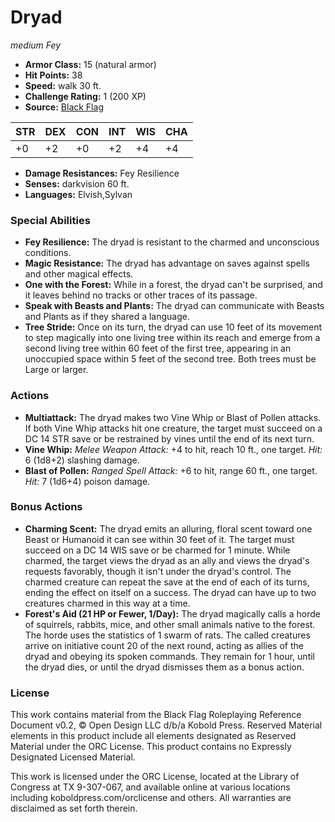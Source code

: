 # Dryad

*medium* *Fey*

- **Armor Class:** 15 (natural armor)
- **Hit Points:** 38 
- **Speed:** walk 30 ft.
- **Challenge Rating:** 1 (200 XP)
- **Source:** [Black Flag](https://koboldpress.com/kpstore/product/tovrpg-pg-mv/)

| STR | DEX | CON | INT | WIS | CHA |
| --- | --- | --- | --- | --- | --- |
| +0 | +2 | +0 | +2 | +4 | +4 |

- **Damage Resistances:** Fey Resilience
- **Senses:** darkvision 60 ft.
- **Languages:** Elvish,Sylvan

### Special Abilities

- **Fey Resilience:** The dryad is resistant to the charmed and unconscious conditions.
- **Magic Resistance:** The dryad has advantage on saves against spells and other magical effects.
- **One with the Forest:** While in a forest, the dryad can't be surprised, and it leaves behind no tracks or other traces of its passage.
- **Speak with Beasts and Plants:** The dryad can communicate with Beasts and Plants as if they shared a language.
- **Tree Stride:** Once on its turn, the dryad can use 10 feet of its movement to step magically into one living tree within its reach and emerge from a second living tree within 60 feet of the first tree, appearing in an unoccupied space within 5 feet of the second tree. Both trees must be Large or larger.

### Actions

- **Multiattack:** The dryad makes two Vine Whip or Blast of Pollen attacks. If both Vine Whip attacks hit one creature, the target must succeed on a DC 14 STR save or be restrained by vines until the end of its next turn.
- **Vine Whip:** _Melee Weapon Attack:_ +4 to hit, reach 10 ft., one target. _Hit:_ 6 (1d8+2) slashing damage.
- **Blast of Pollen:** _Ranged Spell Attack:_ +6 to hit, range 60 ft., one target. _Hit:_ 7 (1d6+4) poison damage.

### Bonus Actions

- **Charming Scent:** The dryad emits an alluring, floral scent toward one Beast or Humanoid it can see within 30 feet of it. The target must succeed on a DC 14 WIS save or be charmed for 1 minute. While charmed, the target views the dryad as an ally and views the dryad's requests favorably, though it isn't under the dryad's control. The charmed creature can repeat the save at the end of each of its turns, ending the effect on itself on a success. The dryad can have up to two creatures charmed in this way at a time.
- **Forest's Aid (21 HP or Fewer, 1/Day):** The dryad magically calls a horde of squirrels, rabbits, mice, and other small animals native to the forest. The horde uses the statistics of 1 swarm of rats. The called creatures arrive on initiative count 20 of the next round, acting as allies of the dryad and obeying its spoken commands. They remain for 1 hour, until the dryad dies, or until the dryad dismisses them as a bonus action.


### License

This work contains material from the Black Flag Roleplaying Reference Document v0.2, © Open Design LLC d/b/a Kobold Press. Reserved Material elements in this product include all elements designated as Reserved Material under the ORC License. This product contains no Expressly Designated Licensed Material.

This work is licensed under the ORC License, located at the Library of Congress at TX 9-307-067, and available online at various locations including koboldpress.com/orclicense and others. All warranties are disclaimed as set forth therein.
